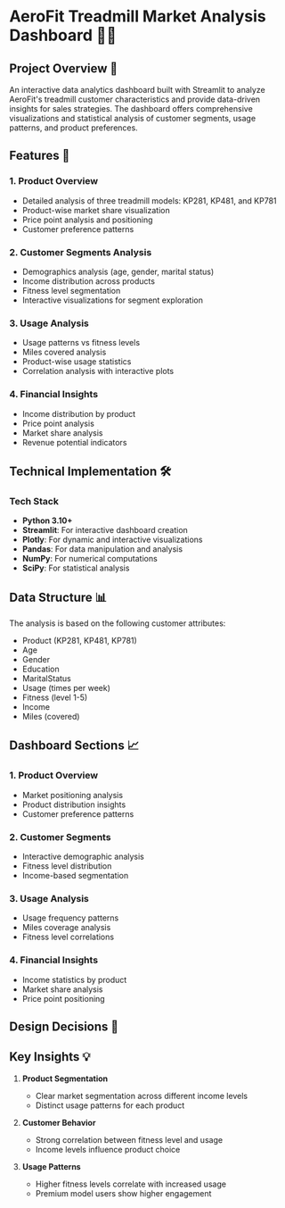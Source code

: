 # AeroFit Treadmill Market Analysis Dashboard 🏃‍♂️

## Project Overview 🎯
An interactive data analytics dashboard built with Streamlit to analyze AeroFit's treadmill customer characteristics and provide data-driven insights for sales strategies. The dashboard offers comprehensive visualizations and statistical analysis of customer segments, usage patterns, and product preferences.

## Features 🌟

### 1. Product Overview
- Detailed analysis of three treadmill models: KP281, KP481, and KP781
- Product-wise market share visualization
- Price point analysis and positioning
- Customer preference patterns

### 2. Customer Segments Analysis
- Demographics analysis (age, gender, marital status)
- Income distribution across products
- Fitness level segmentation
- Interactive visualizations for segment exploration

### 3. Usage Analysis
- Usage patterns vs fitness levels
- Miles covered analysis
- Product-wise usage statistics
- Correlation analysis with interactive plots

### 4. Financial Insights
- Income distribution by product
- Price point analysis
- Market share analysis
- Revenue potential indicators

## Technical Implementation 🛠️

### Tech Stack
- **Python 3.10+**
- **Streamlit**: For interactive dashboard creation
- **Plotly**: For dynamic and interactive visualizations
- **Pandas**: For data manipulation and analysis
- **NumPy**: For numerical computations
- **SciPy**: For statistical analysis



## Data Structure 📊

The analysis is based on the following customer attributes:
- Product (KP281, KP481, KP781)
- Age
- Gender
- Education
- MaritalStatus
- Usage (times per week)
- Fitness (level 1-5)
- Income
- Miles (covered)

## Dashboard Sections 📈

### 1. Product Overview
- Market positioning analysis
- Product distribution insights
- Customer preference patterns

### 2. Customer Segments
- Interactive demographic analysis
- Fitness level distribution
- Income-based segmentation

### 3. Usage Analysis
- Usage frequency patterns
- Miles coverage analysis
- Fitness level correlations

### 4. Financial Insights
- Income statistics by product
- Market share analysis
- Price point positioning

## Design Decisions 🎨


## Key Insights 💡

1. **Product Segmentation**
   - Clear market segmentation across different income levels
   - Distinct usage patterns for each product

2. **Customer Behavior**
   - Strong correlation between fitness level and usage
   - Income levels influence product choice

3. **Usage Patterns**
   - Higher fitness levels correlate with increased usage
   - Premium model users show higher engagement
